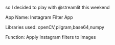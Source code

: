 so I decided to play with @streamlit this weekend

App Name: Instagram Filter App

Libraries used: openCV,pilgram,base64,numpy 

Function: Apply Instagram filters to Images